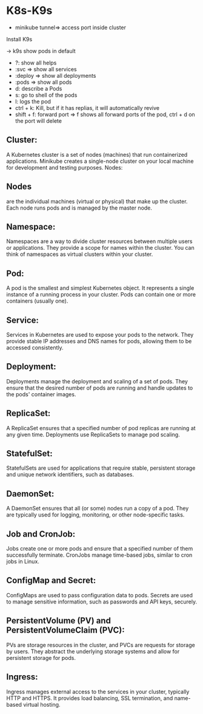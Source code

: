 # K8s-K9s


- minikube tunnel=> access port inside cluster


Install K9s 


-> k9s
show pods in default 

- ?: show all helps
- :svc => show all services
- :deploy => show all deployments
- :pods => show all pods
- d: describe a Pods
- s: go to shell of the pods
- l: logs the pod
- ctrl + k: Kill, but if it has replias, it will automatically revive
- shift + f: forward port => f shows all forward ports of the pod, ctrl + d on the port will delete

## Cluster:

A Kubernetes cluster is a set of nodes (machines) that run containerized applications. Minikube creates a single-node cluster on your local machine for development and testing purposes.
Nodes:

## Nodes
are the individual machines (virtual or physical) that make up the cluster. Each node runs pods and is managed by the master node.

## Namespace:

Namespaces are a way to divide cluster resources between multiple users or applications. They provide a scope for names within the cluster. You can think of namespaces as virtual clusters within your cluster.
## Pod:

A pod is the smallest and simplest Kubernetes object. It represents a single instance of a running process in your cluster. Pods can contain one or more containers (usually one).
## Service:

Services in Kubernetes are used to expose your pods to the network. They provide stable IP addresses and DNS names for pods, allowing them to be accessed consistently.
## Deployment:

Deployments manage the deployment and scaling of a set of pods. They ensure that the desired number of pods are running and handle updates to the pods' container images.
## ReplicaSet:

A ReplicaSet ensures that a specified number of pod replicas are running at any given time. Deployments use ReplicaSets to manage pod scaling.
## StatefulSet:

StatefulSets are used for applications that require stable, persistent storage and unique network identifiers, such as databases.
## DaemonSet:

A DaemonSet ensures that all (or some) nodes run a copy of a pod. They are typically used for logging, monitoring, or other node-specific tasks.
## Job and CronJob:

Jobs create one or more pods and ensure that a specified number of them successfully terminate. CronJobs manage time-based jobs, similar to cron jobs in Linux.
## ConfigMap and Secret:

ConfigMaps are used to pass configuration data to pods. Secrets are used to manage sensitive information, such as passwords and API keys, securely.
## PersistentVolume (PV) and PersistentVolumeClaim (PVC):

PVs are storage resources in the cluster, and PVCs are requests for storage by users. They abstract the underlying storage systems and allow for persistent storage for pods.
## Ingress:

Ingress manages external access to the services in your cluster, typically HTTP and HTTPS. It provides load balancing, SSL termination, and name-based virtual hosting.
